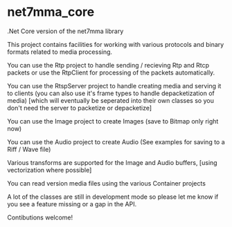 # net7mma_core
.Net Core version of the net7mma library

This project contains facilities for working with various protocols and binary formats related to media processing.

You can use the Rtp project to handle sending / recieving Rtp and Rtcp packets or use the RtpClient for processing of the packets automatically.

You can use the RtspServer project to handle creating media and serving it to clients (you can also use it's frame types to handle depacketization of media) [which will eventually be seperated into their own classes so you don't need the server to packetize or depacketize]

You can use the Image project to create Images (save to Bitmap only right now)

You can use the Audio project to create Audio (See examples for saving to a Riff / Wave file)

Various transforms are supported for the Image and Audio buffers, [using vectorization where possible]

You can read version media files using the various Container projects

A lot of the classes are still in development mode so please let me know if you see a feature missing or a gap in the API.

Contibutions welcome!
